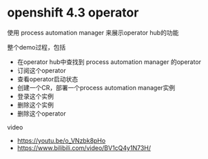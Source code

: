 # openshift 4.3 operator 

使用 process automation manager 来展示operator hub的功能

整个demo过程，包括
- 在operator hub中查找到 process automation manager 的operator
- 订阅这个operator
- 查看operator启动状态
- 创建一个CR，部署一个process automation manager实例
- 登录这个实例
- 删除这个实例
- 删除这个operator

video
- https://youtu.be/o_VNzbk8pHo
- https://www.bilibili.com/video/BV1cQ4y1N73H/